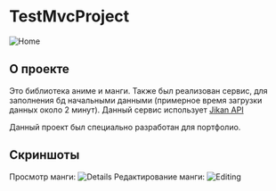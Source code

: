 # TestMvcProject

![Home](https://user-images.githubusercontent.com/31956595/193257481-c0f51c04-2a5c-416e-b48f-3da9a0506031.PNG)
 
## О проекте
Это библиотека аниме и манги. Также был реализован сервис, для заполнения бд начальными данными (примерное время загрузки данных около 2 минут). Данный сервис использует [Jikan API](https://github.com/Ervie/jikan.net)

Данный проект был специально разработан для портфолио.


## Скриншоты
Просмотр манги:
![Details](https://user-images.githubusercontent.com/31956595/193257697-839f344c-75f7-4374-b165-702db9816af8.PNG)
Редактирование манги:
![Editing](https://user-images.githubusercontent.com/31956595/193257705-ba69466b-ebc1-463e-8c91-b861f0173861.PNG)
